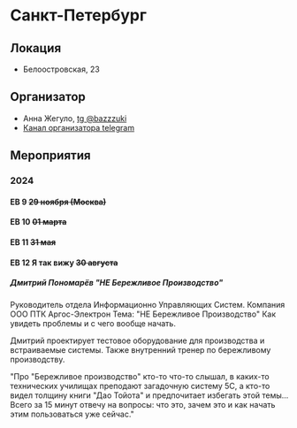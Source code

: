 # Санкт-Петербург
## Локация
- Белоостровская, 23
## Организатор
- Анна Жегуло, [tg @bazzzuki](https://t.me/bazzzuki)
- [Канал организатора telegram](https://t.me/thirdpin)
## Мероприятия
### 2024
#### EB 9 ~~29 ноября (Москва)~~
#### EB 10 ~~01 марта~~
#### EB 11 ~~31 мая~~
#### EB 12 Я так вижу ~~30 августа~~
##### Дмитрий Пономарёв "НЕ Бережливое Производство"
Руководитель отдела Информационно Управляющих Систем. Компания ООО ПТК Аргос-Электрон
Тема: 
"НЕ Бережливое Производство" 
Как увидеть проблемы и с чего вообще начать.

Дмитрий проектирует тестовое оборудование для производства и встраиваемые системы. Также внутренний тренер по бережливому производству.

"Про "Бережливое производство" кто-то что-то слышал, в каких-то технических училищах преподают загадочную систему 5С, а кто-то видел толщину книги "Дао Тойота" и предпочитает избегать этой темы...
Всего за 15 минут отвечу на вопросы: что это, зачем это и как начать этим пользоваться уже сейчас."
